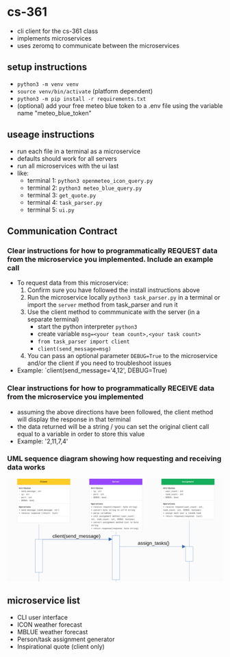 # cs-361

- cli client for the cs-361 class
- implements microservices
- uses zeromq to communicate between the microservices

## setup instructions

- `python3 -m venv venv`
- `source venv/bin/activate` (platform dependent)
- `python3 -m pip install -r requirements.txt`
- (optional) add your free meteo blue token to a .env file using the variable name "meteo_blue_token"

## useage instructions

- run each file in a terminal as a microservice
- defaults should work for all servers
- run all microservices with the ui last
- like:
  - terminal 1: `python3 openmeteo_icon_query.py`
  - terminal 2: `python3 meteo_blue_query.py`
  - terminal 3: `get_quote.py`
  - terminal 4: `task_parser.py`
  - terminal 5: `ui.py`

## Communication Contract

### Clear instructions for how to programmatically REQUEST data from the microservice you implemented. Include an example call

- To request data from this microservice:
    1) Confirm sure you have followed the install instructions above
    2) Run the microservice locally `python3 task_parser.py` in a terminal or import the `server` method from task_parser and run it
    3) Use the client method to commmunicate with the server (in a separate terminal)
        - start the python interpreter `python3`
        - create variable `msg=<your team count>,<your task count>`
        - `from task_parser import client`
        - `client(send_message=msg)`
    4) You can pass an optional parameter `DEBUG=True` to the microservice and/or the client if you need to troubleshoot issues
- Example: `client(send_message='4,12', DEBUG=True)

### Clear instructions for how to programmatically RECEIVE data from the microservice you implemented

- assuming the above directions have been followed, the client method will display the response in that terminal
- the data returned will be a string / you can set the original client call equal to a variable in order to store this value
- Example: '2,11,7,4'

### UML sequence diagram showing how requesting and receiving data works

![UML Sequence Diagram](umldiagram.png)

## microservice list

- CLI user interface
- ICON weather forecast
- MBLUE weather forecast
- Person/task assignment generator
- Inspirational quote (client only)
